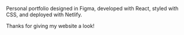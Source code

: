 Personal portfolio designed in Figma, developed with React, styled with CSS, and deployed with Netlify. 

Thanks for giving my website a look!